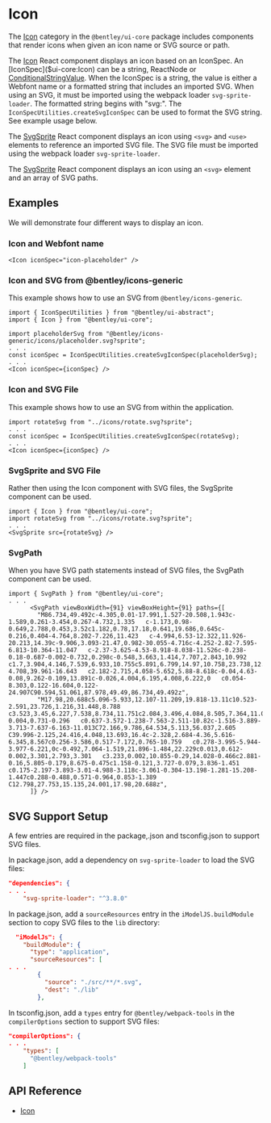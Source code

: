 # Icon

The [Icon]($ui-core:Icon) category in the `@bentley/ui-core` package includes components that render icons when given an icon name or SVG source or path.

The [Icon]($ui-core) React component displays an icon based on an IconSpec.
An [IconSpec]($ui-core:Icon) can be a string, ReactNode or
[ConditionalStringValue]($ui-abstract).
When the IconSpec is a string, the value is either a Webfont name or a formatted string that includes an imported SVG.
When using an SVG, it must be imported using the webpack loader `svg-sprite-loader`.
The formatted string begins with "svg:".
The `IconSpecUtilities.createSvgIconSpec` can be used to format the SVG string. See example usage below.

The [SvgSprite]($ui-core) React component displays an icon using `<svg>` and `<use>` elements to reference an imported SVG file. The SVG file must be imported using the webpack loader `svg-sprite-loader`.

The [SvgSprite]($ui-core) React component displays an icon using an `<svg>` element and an array of SVG paths.

## Examples

We will demonstrate four different ways to display an icon.

### Icon and Webfont name

```tsx
<Icon iconSpec="icon-placeholder" />
```

### Icon and SVG from @bentley/icons-generic

This example shows how to use an SVG from `@bentley/icons-generic`.

```tsx
import { IconSpecUtilities } from "@bentley/ui-abstract";
import { Icon } from "@bentley/ui-core";

import placeholderSvg from "@bentley/icons-generic/icons/placeholder.svg?sprite";
. . .
const iconSpec = IconSpecUtilities.createSvgIconSpec(placeholderSvg);
. . .
<Icon iconSpec={iconSpec} />
```

### Icon and SVG File

This example shows how to use an SVG from within the application.

```tsx
import rotateSvg from "../icons/rotate.svg?sprite";
. . .
const iconSpec = IconSpecUtilities.createSvgIconSpec(rotateSvg);
. . .
<Icon iconSpec={iconSpec} />
```

### SvgSprite and SVG File

Rather then using the Icon component with SVG files, the SvgSprite component can be used.

```tsx
import { Icon } from "@bentley/ui-core";
import rotateSvg from "../icons/rotate.svg?sprite";
. . .
<SvgSprite src={rotateSvg} />
```

### SvgPath

When you have SVG path statements instead of SVG files, the SvgPath component can be used.

```tsx
import { SvgPath } from "@bentley/ui-core";
. . .
      <SvgPath viewBoxWidth={91} viewBoxHeight={91} paths={[
        "M86.734,49.492c-4.305,0.01-17.991,1.527-20.508,1.943c-1.589,0.261-3.454,0.267-4.732,1.335   c-1.173,0.98-0.649,2.788,0.453,3.52c1.182,0.78,17.18,0.641,19.686,0.645c-0.216,0.404-4.764,8.202-7.226,11.423   c-4.994,6.53-12.322,11.926-20.213,14.39c-9.906,3.093-21.47,0.982-30.055-4.716c-4.252-2.82-7.595-6.813-10.364-11.047   c-2.37-3.625-4.53-8.918-8.038-11.526c-0.238-0.18-0.687-0.002-0.732,0.298c-0.548,3.663,1.414,7.707,2.843,10.992   c1.7,3.904,4.146,7.539,6.933,10.755c5.891,6.799,14.97,10.758,23.738,12.057c15.313,2.272,30.362-4.708,39.961-16.643   c2.182-2.715,4.058-5.652,5.88-8.618c-0.04,4.63-0.08,9.262-0.109,13.891c-0.026,4.004,6.195,4.008,6.222,0   c0.054-8.303,0.122-16.604,0.122-24.907C90.594,51.061,87.978,49.49,86.734,49.492z",
        "M17.98,20.688c5.096-5.933,12.107-11.209,19.818-13.11c10.523-2.591,23.726,1.216,31.448,8.788   c3.523,3.45,6.227,7.538,8.734,11.751c2.084,3.496,4.084,8.505,7.364,11.009c0.244,0.187,0.678-0.004,0.731-0.296   c0.637-3.572-1.238-7.563-2.511-10.82c-1.516-3.889-3.713-7.637-6.163-11.013C72.166,9.786,64.534,5.113,56.037,2.605   C39.996-2.125,24.416,4.048,13.693,16.4c-2.328,2.684-4.36,5.616-6.345,8.567c0.256-3.586,0.517-7.172,0.765-10.759   c0.278-3.995-5.944-3.977-6.221,0c-0.492,7.064-1.519,21.896-1.484,22.229c0.013,0.612-0.002,3.301,2.793,3.301   c3.233,0.002,10.855-0.29,14.028-0.466c2.881-0.16,5.805-0.179,8.675-0.475c1.158-0.121,3.727-0.079,3.836-1.451   c0.175-2.197-3.893-3.01-4.988-3.118c-3.061-0.304-13.198-1.281-15.208-1.447c0.288-0.488,0.571-0.964,0.853-1.389   C12.798,27.753,15.135,24.001,17.98,20.688z",
      ]} />

```

## SVG Support Setup

A few entries are required in the package,.json and tsconfig.json to support SVG files.

In package.json, add a dependency on `svg-sprite-loader` to load the SVG files:

```json
"dependencies": {
. . .
    "svg-sprite-loader": "^3.8.0"
```

In package.json, add a `sourceResources` entry in the `iModelJS.buildModule` section
to copy SVG files to the `lib` directory:

```json
  "iModelJs": {
    "buildModule": {
      "type": "application",
      "sourceResources": [
. . .
        {
          "source": "./src/**/*.svg",
          "dest": "./lib"
        },
```

In tsconfig.json, add a `types` entry for `@bentley/webpack-tools` in the `compilerOptions` section to support SVG files:

```json
"compilerOptions": {
. . .
    "types": [
      "@bentley/webpack-tools"
    ]
```

## API Reference

* [Icon]($ui-core:Icon)
